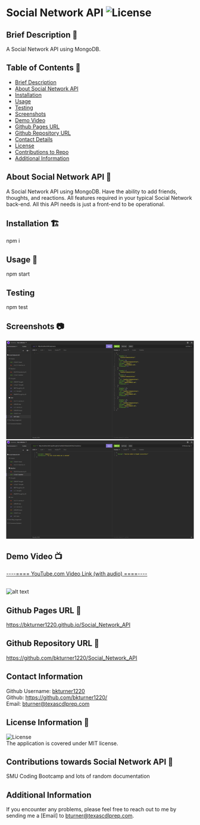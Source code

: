 
# Social Network API ![License](https://img.shields.io/badge/License-MIT-blue)

## Brief Description 🔖 <a name='description'></a>
   A Social Network API using MongoDB.

## Table of Contents 📇
   * [Brief Description](#description)
   * [About Social Network API](#about)
   * [Installation](#install)
   * [Usage](#usage)
   * [Testing](#test)
   * [Screenshots](#screenshots)
   * [Demo Video](#demo)
   * [Github Pages URL](#pages) 
   * [Github Repository URL](#repo)
   * [Contact Details](#contact)
   * [License](#license)
   * [Contributions to Repo](#contributions)
   * [Additional Information](#info)

## About Social Network API 📖 <a name='about'></a>
   A Social Network API using MongoDB.  Have the ability to add friends, thoughts, and reactions.  All features required in your typical Social Network back-end.  All this API needs is just a front-end to be operational.
   
## Installation 🏗️ <a name='install'></a>
   npm i
 
## Usage 📝 <a name='usage'></a>
   npm start

## Testing <a name='test'></a>
   npm test

## Screenshots 📷 <a name='screenshots'></a>
   ![alt text](./assets/screenshots/screenshot.png)
   <br>
   ![alt text](./assets/screenshots/screenshot3.png)
   <br>
## Demo Video 📺 <a name='demo'></a>
   <a href="https://youtu.be/ahYnrC67w_w" target="_blank">----==== YouTube.com Video Link (with audio) ====----</a>
   <br>
   <br>

   ![alt text](./assets/demo/demo_gif.gif)
        
## Github Pages URL 🔗 <a name='pages'></a>
   <a href="https://bkturner1220.github.io/Social_Network_API" target="_blank">https://bkturner1220.github.io/Social_Network_API</a>
   
## Github Repository URL 🔗 <a name='repo'></a>
   <a href="https://github.com/bkturner1220/Social_Network_API" target="_blank">https://github.com/bkturner1220/Social_Network_API</a>
     
## Contact Information <a name='contact'></a>
   Github Username: [bkturner1220](https://github.com/bkturner1220/)<br>
   Github: <a href="https://github.com/bkturner1220/">https://github.com/bkturner1220/</a><br>
   Email: <a href="mailto:bturner@texascdlprep.com">bturner@texascdlprep.com</a>
   
## License Information 📛 <a name='license'></a>
![License](https://img.shields.io/badge/License-MIT-blue)<br>
   The application is covered under MIT license.
   
## Contributions towards Social Network API 👫 <a name='contributions'></a>
   SMU Coding Bootcamp and lots of random documentation
         
## Additional Information <a name='info'></a>
   If you encounter any problems, please feel free to reach out to me by sending me a [Email] to <a href="mailto:bturner@texascdlprep.com">bturner@texascdlprep.com</a>.
